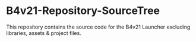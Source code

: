 # B4v21-Repository-SourceTree
 
This repository contains the source code for the B4v21 Launcher excluding libraries, assets & project files.